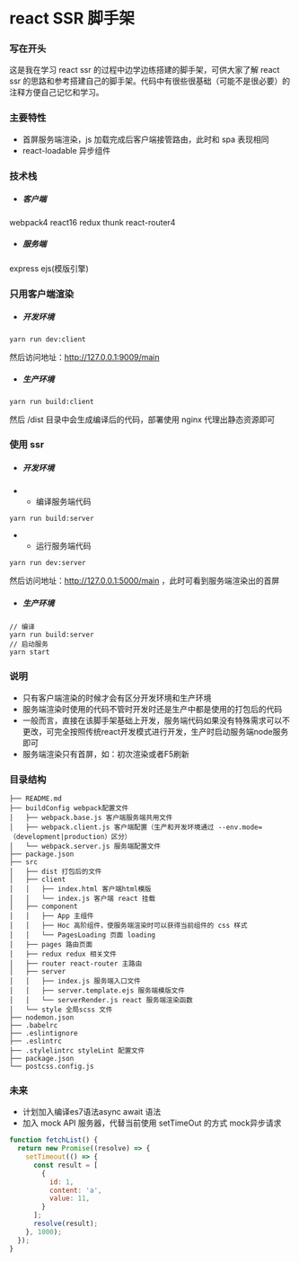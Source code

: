 # react SSR 脚手架

### 写在开头
这是我在学习 react ssr 的过程中边学边练搭建的脚手架，可供大家了解 react ssr 的思路和参考搭建自己的脚手架。代码中有很些很基础（可能不是很必要）的注释方便自己记忆和学习。

### 主要特性
- 首屏服务端渲染，js 加载完成后客户端接管路由，此时和 spa 表现相同
- react-loadable 异步组件

### 技术栈
- ##### 客户端
webpack4 react16 redux thunk react-router4
- ##### 服务端
express ejs(模版引擎)

### 只用客户端渲染
- ##### 开发环境
```
yarn run dev:client
```
然后访问地址：http://127.0.0.1:9009/main
- ##### 生产环境
```
yarn run build:client
```
然后 /dist 目录中会生成编译后的代码，部署使用 nginx 代理出静态资源即可

### 使用 ssr
- ##### 开发环境
- - 编译服务端代码
```
yarn run build:server
```
- - 运行服务端代码
```
yarn run dev:server
```
然后访问地址：http://127.0.0.1:5000/main ，此时可看到服务端渲染出的首屏
- ##### 生产环境
```
// 编译
yarn run build:server
// 启动服务
yarn start
```

### 说明
- 只有客户端渲染的时候才会有区分开发环境和生产环境
- 服务端渲染时使用的代码不管时开发时还是生产中都是使用的打包后的代码
- 一般而言，直接在该脚手架基础上开发，服务端代码如果没有特殊需求可以不更改，可完全按照传统react开发模式进行开发，生产时启动服务端node服务即可
- 服务端渲染只有首屏，如：初次渲染或者F5刷新

### 目录结构
```
├── README.md
├── buildConfig webpack配置文件
│   ├── webpack.base.js 客户端服务端共用文件
│   ├── webpack.client.js 客户端配置（生产和开发环境通过 --env.mode=（development|production）区分）
│   └── webpack.server.js 服务端配置文件
├── package.json
├── src
│   ├── dist 打包后的文件
│   ├── client
│   │   ├── index.html 客户端html模版
│   │   └── index.js 客户端 react 挂载
│   ├── component
│   │   ├── App 主组件
│   │   ├── Hoc 高阶组件，使服务端渲染时可以获得当前组件的 css 样式
│   │   └── PagesLoading 页面 loading
│   ├── pages 路由页面
│   ├── redux redux 相关文件
│   ├── router react-router 主路由
│   ├── server
│   │   ├── index.js 服务端入口文件
│   │   ├── server.template.ejs 服务端模版文件
│   │   └── serverRender.js react 服务端渲染函数
│   └── style 全局scss 文件
├── nodemon.json
├── .babelrc
├── .eslintignore
├── .eslintrc
├── .stylelintrc styleLint 配置文件
├── package.json
└── postcss.config.js

```

### 未来
- 计划加入编译es7语法async await 语法
- 加入 mock API 服务器，代替当前使用 setTimeOut 的方式 mock异步请求
``` javascript
function fetchList() {
  return new Promise((resolve) => {
    setTimeout(() => {
      const result = [
        {
          id: 1,
          content: 'a',
          value: 11,
        }
      ];
      resolve(result);
    }, 1000);
  });
}
```
